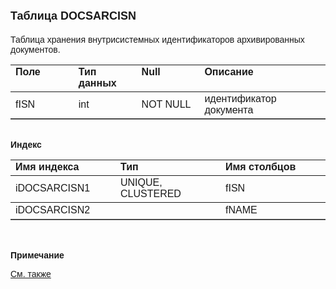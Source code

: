 ﻿<html>
<head>
<title>Таблица DOCSARCISN</title>
</head>

<body>

<h1><font size="4" face="Arial">Таблица DOCSARCISN</font></h1>

<p><font face="Arial">Таблицa хранения внутрисистемных идентификаторов 
архивированных документов.<br>
</font></p>

<table border="1" cellPadding="5" cols="2" frame="below" rules="rows">
<TBODY>
  <tr vAlign="top">
    <td class="label" width="20%"><font face="Arial"><b>Поле</b></font></td>
    <td class="label" width="20%"><font face="Arial"><strong>Тип 
	данных</strong></font></td>
    <td class="label" width="20%"><font face="Arial"><strong>Null</strong></font></td>
    <td class="label" width="40%"><font face="Arial"><strong>Описание</strong></font></td>
  </tr>
  <tr>
    <td width="20%"><font face="Arial">fISN</font></td>
    <td width="20%"><font face="Arial">int </font></td>
    <td width="20%"><font face="Arial">NOT NULL</font></td>
    <td width="40%"><font face="Arial">идентификатор документа</font></td>
  </tr>
</TBODY>
</table>

<p class="label"><font face="Arial"><b><br>
Индекс</b></font></p>

<table border="1" cellPadding="5" cols="2" frame="below" rules="rows">
  <tr vAlign="top">
    <td class="label" width="33%"><font face="Arial"><b>Имя индекса</b></font></td>
    <td class="label" width="33%"><font face="Arial"><strong>Тип </strong></font></td>
    <td class="label" width="33%"><font face="Arial"><strong>Имя 
	столбцов</strong></font></td>
  </tr>
  <tr>
    <td width="33%"><font face="Arial">iDOCSARCISN1</font></td>
    <td width="33%"><font face="Arial">UNIQUE,&nbsp; CLUSTERED</font></td>
    <td width="33%"><font face="Arial">fISN</font></td>
  </tr>
  <tr>
    <td width="33%"><font face="Arial">iDOCSARCISN2</font></td>
    <td width="33%">&nbsp;</td>
    <td width="33%"><font face="Arial">fNAME</font></td>
  </tr>
</table>

<p class="label"><font face="Arial"><b><br>
<br>
Примечание</b></font></p>

<p class="label"><font face="Arial"><a href="database_scheme.html">См. 
также</a></font></p>
</body>
</html>
